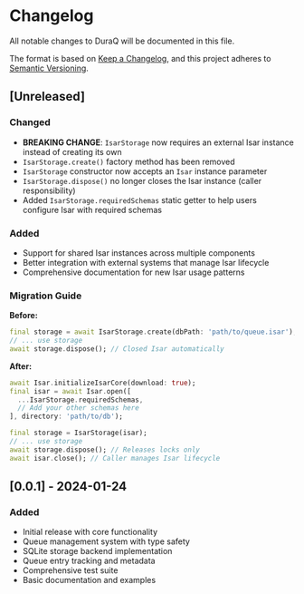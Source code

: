 # Changelog

All notable changes to DuraQ will be documented in this file.

The format is based on [Keep a Changelog](https://keepachangelog.com/en/1.0.0/),
and this project adheres to [Semantic Versioning](https://semver.org/spec/v2.0.0.html).

## [Unreleased]

### Changed
- **BREAKING CHANGE**: `IsarStorage` now requires an external Isar instance instead of creating its own
- `IsarStorage.create()` factory method has been removed
- `IsarStorage` constructor now accepts an `Isar` instance parameter
- `IsarStorage.dispose()` no longer closes the Isar instance (caller responsibility)
- Added `IsarStorage.requiredSchemas` static getter to help users configure Isar with required schemas

### Added
- Support for shared Isar instances across multiple components
- Better integration with external systems that manage Isar lifecycle
- Comprehensive documentation for new Isar usage patterns

### Migration Guide
**Before:**
```dart
final storage = await IsarStorage.create(dbPath: 'path/to/queue.isar');
// ... use storage
await storage.dispose(); // Closed Isar automatically
```

**After:**
```dart
await Isar.initializeIsarCore(download: true);
final isar = await Isar.open([
  ...IsarStorage.requiredSchemas,
  // Add your other schemas here
], directory: 'path/to/db');

final storage = IsarStorage(isar);
// ... use storage
await storage.dispose(); // Releases locks only
await isar.close(); // Caller manages Isar lifecycle
```

## [0.0.1] - 2024-01-24

### Added
- Initial release with core functionality
- Queue management system with type safety
- SQLite storage backend implementation
- Queue entry tracking and metadata
- Comprehensive test suite
- Basic documentation and examples
